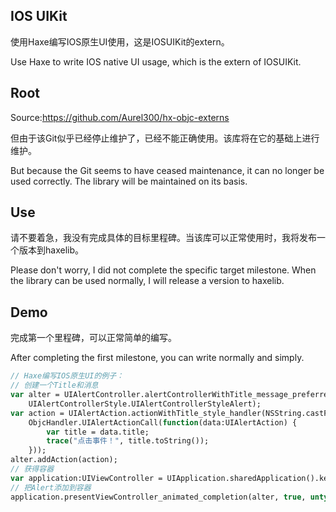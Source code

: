 ## IOS UIKit

使用Haxe编写IOS原生UI使用，这是IOSUIKit的extern。

Use Haxe to write IOS native UI usage, which is the extern of IOSUIKit.

## Root

Source:https://github.com/Aurel300/hx-objc-externs

但由于该Git似乎已经停止维护了，已经不能正确使用。该库将在它的基础上进行维护。

But because the Git seems to have ceased maintenance, it can no longer be used correctly. The library will be maintained on its basis.

## 

## Use

请不要着急，我没有完成具体的目标里程碑。当该库可以正常使用时，我将发布一个版本到haxelib。

Please don't worry, I did not complete the specific target milestone. When the library can be used normally, I will release a version to haxelib.

## Demo

完成第一个里程碑，可以正常简单的编写。

After completing the first milestone, you can write normally and simply.
```haxe
// Haxe编写IOS原生UI的例子：
// 创建一个Title和消息
var alter = UIAlertController.alertControllerWithTitle_message_preferredStyle(NSString.castFromString("title"), NSString.castFromString("msg"),
    UIAlertControllerStyle.UIAlertControllerStyleAlert);
var action = UIAlertAction.actionWithTitle_style_handler(NSString.castFromString("ok"), UIAlertActionStyle.UIAlertActionStyleDefault,
    ObjcHandler.UIAlertActionCall(function(data:UIAlertAction) {
        var title = data.title;
        trace("点击事件！", title.toString());
    }));
alter.addAction(action);
// 获得容器
var application:UIViewController = UIApplication.sharedApplication().keyWindow.rootViewController;
// 把Alert添加到容器
application.presentViewController_animated_completion(alter, true, untyped nil);
```